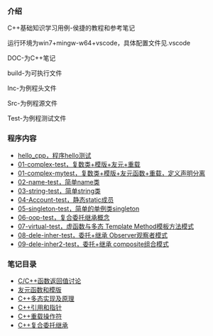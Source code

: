 ### 介绍
C++基础知识学习用例-侯捷的教程和参考笔记

运行环境为win7+mingw-w64+vscode，具体配置文件见.vscode

DOC-为C++笔记

build-为可执行文件

Inc-为例程头文件

Src-为例程源文件

Test-为例程测试文件


### 程序内容
* [hello_cpp，程序hello测试](Test/hello_cpp.cpp)
* [01-complex-test，复数类+模版+友元+重载](Test/01-complex-test.cpp)
* [01-complex-mytest，复数类+模版+友元函数+重载，定义声明分离](Test/01-complex-mytest.cpp)
* [02-name-test，简单name类](Test/02-name-test.cpp)
* [03-string-test，简单string类](Test/03-string-test.cpp)
* [04-Account-test，静态static成员](Test/04-account-test.cpp)
* [05-singleton-test，简单的单例类singleton](Test/05-singleton-test.cpp)
* [06-oop-test，复合委托继承概念](Test/06-oop-test.cpp)
* [07-virtual-test，虚函数与多态 Template Method模板方法模式](Test/07-virtual-test.cpp)
* [08-dele-inher-test，委托+继承 Observer观察者模式](Test/08-dele-inher-test.cpp)
* [09-dele-inher2-test，委托+继承 composite组合模式](Test/09-dele-inher2-test.cpp)


### 笔记目录
* [C/C++函数返回值讨论](DOC/函数返回值.md)
* [友元函数和模版](DOC/友元函数.md)
* [C++多态实现及原理](DOC/多态实现.md)
* [C++引用和指针](DOC/引用和指针.md)
* [C++重载操作符](DOC/重载操作符.md)
* [C++复合委托继承](DOC/复合委托继承.md)

